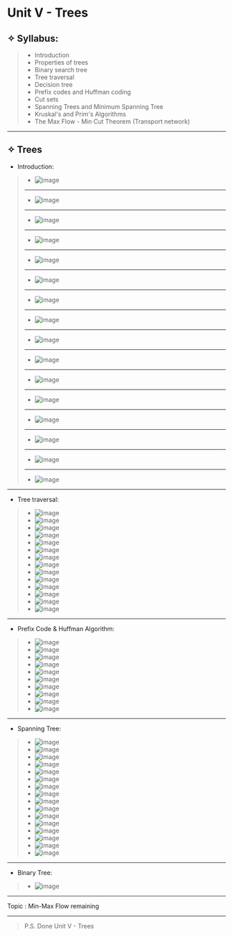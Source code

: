 # Unit V - Trees

## &#10023; Syllabus:

> * Introduction
> * Properties of trees
> * Binary search tree
> * Tree traversal
> * Decision tree
> * Prefix codes and Huffman coding
> * Cut sets
> * Spanning Trees and Minimum Spanning Tree
> * Kruskal's and Prim's Algorithms
> * The Max Flow - Min Cut Theorem (Transport network)

---

## &#10023; Trees

* Introduction:
> * ![image](https://user-images.githubusercontent.com/68887544/116807608-b9a17900-ab51-11eb-95dc-070e4c5aafc6.png)
> ---
> * ![image](https://user-images.githubusercontent.com/68887544/116807621-c920c200-ab51-11eb-9ec3-e80b545146df.png)
> ---
> * ![image](https://user-images.githubusercontent.com/68887544/116807640-e786bd80-ab51-11eb-91e4-689b3498051e.png)
> ---
> * ![image](https://user-images.githubusercontent.com/68887544/116807657-fa998d80-ab51-11eb-981a-4002b9971335.png)
> ---
> * ![image](https://user-images.githubusercontent.com/68887544/116807676-0be29a00-ab52-11eb-8f8a-50a33eeab715.png)
> ---
> * ![image](https://user-images.githubusercontent.com/68887544/116807695-2583e180-ab52-11eb-8e94-f60ae1059390.png)
> ---
> * ![image](https://user-images.githubusercontent.com/68887544/116807705-32a0d080-ab52-11eb-8735-4141a8953d78.png)
> ---
> * ![image](https://user-images.githubusercontent.com/68887544/116807712-3e8c9280-ab52-11eb-91ef-a5664d7a3056.png)
> ---
> * ![image](https://user-images.githubusercontent.com/68887544/116807723-5237f900-ab52-11eb-9968-f27eb86b61a8.png)
> ---
> * ![image](https://user-images.githubusercontent.com/68887544/116807737-5f54e800-ab52-11eb-972f-40b4a324bf26.png)
> ---
> * ![image](https://user-images.githubusercontent.com/68887544/116807743-70055e00-ab52-11eb-93c7-1e6165c7cdf5.png)
> ---
> * ![image](https://user-images.githubusercontent.com/68887544/116807750-7bf12000-ab52-11eb-93a2-3b4b3370892e.png)
> ---
> * ![image](https://user-images.githubusercontent.com/68887544/116807764-8b706900-ab52-11eb-8b97-c4729e800480.png)
> ---
> * ![image](https://user-images.githubusercontent.com/68887544/116807770-975c2b00-ab52-11eb-8a3c-fab853df244c.png)
> ---
> * ![image](https://user-images.githubusercontent.com/68887544/116807778-a2af5680-ab52-11eb-98b1-939cac527630.png)
> ---
> * ![image](https://user-images.githubusercontent.com/68887544/116807782-af33af00-ab52-11eb-956e-ad496a62d3fa.png)

---

* Tree traversal:
> * ![image](https://user-images.githubusercontent.com/68887544/116809120-389aaf80-ab5a-11eb-869d-11172b3263f0.png)
> * ![image](https://user-images.githubusercontent.com/68887544/116809135-46503500-ab5a-11eb-8323-318c13641ce5.png)
> * ![image](https://user-images.githubusercontent.com/68887544/116809150-510aca00-ab5a-11eb-91a7-c0dbb7f3e0c9.png)
> * ![image](https://user-images.githubusercontent.com/68887544/116809168-5ec04f80-ab5a-11eb-83ac-cfa36c897dca.png)
> * ![image](https://user-images.githubusercontent.com/68887544/116809178-6da70200-ab5a-11eb-813a-bfe7d38bc264.png)
> * ![image](https://user-images.githubusercontent.com/68887544/116809189-7992c400-ab5a-11eb-90c1-f635077cc7c2.png)
> * ![image](https://user-images.githubusercontent.com/68887544/116809206-86afb300-ab5a-11eb-8b30-29036552583c.png)
> * ![image](https://user-images.githubusercontent.com/68887544/116809222-99c28300-ab5a-11eb-9855-546dc7ee9668.png)
> * ![image](https://user-images.githubusercontent.com/68887544/116809235-a3e48180-ab5a-11eb-81a0-f66b05d55968.png)
> * ![image](https://user-images.githubusercontent.com/68887544/116809249-afd04380-ab5a-11eb-8cc2-13a65563c92b.png)
> * ![image](https://user-images.githubusercontent.com/68887544/116809257-bbbc0580-ab5a-11eb-8076-ac3d1b29828a.png)
> * ![image](https://user-images.githubusercontent.com/68887544/116809270-c70f3100-ab5a-11eb-8967-0ef7b5c16493.png)
> * ![image](https://user-images.githubusercontent.com/68887544/116809284-d2faf300-ab5a-11eb-8d2a-9da119741dc3.png)
> * ![image](https://user-images.githubusercontent.com/68887544/116809293-dee6b500-ab5a-11eb-8e17-718e0d223c39.png)
> 

---

* Prefix Code & Huffman Algorithm:
> * ![image](https://user-images.githubusercontent.com/68887544/116809322-09d10900-ab5b-11eb-8e0a-5c7e22d746ed.png)
> * ![image](https://user-images.githubusercontent.com/68887544/116809329-13f30780-ab5b-11eb-951e-89840345c178.png)
> * ![image](https://user-images.githubusercontent.com/68887544/116809336-1ead9c80-ab5b-11eb-9043-7e3db2c6a6db.png)
> * ![image](https://user-images.githubusercontent.com/68887544/116809343-2c632200-ab5b-11eb-988c-061f022bdde7.png)
> * ![image](https://user-images.githubusercontent.com/68887544/116809355-3a18a780-ab5b-11eb-8d51-676122f1025e.png)
> * ![image](https://user-images.githubusercontent.com/68887544/116809361-456bd300-ab5b-11eb-991c-f577aee5a3ee.png)
> * ![image](https://user-images.githubusercontent.com/68887544/116809370-5288c200-ab5b-11eb-837b-fc71d098ff0a.png)
> * ![image](https://user-images.githubusercontent.com/68887544/116809378-5d435700-ab5b-11eb-93d3-17717d6e80a1.png)
> * ![image](https://user-images.githubusercontent.com/68887544/116809388-68968280-ab5b-11eb-8206-8f61edc19164.png)
> * ![image](https://user-images.githubusercontent.com/68887544/116809396-777d3500-ab5b-11eb-8377-281849e33359.png)
> 

---

* Spanning Tree:
> * ![image](https://user-images.githubusercontent.com/68887544/116812420-45c09a00-ab6c-11eb-8d79-68290ca6c987.png)
> * ![image](https://user-images.githubusercontent.com/68887544/116812443-65f05900-ab6c-11eb-986d-2098e2a889a1.png)
> * ![image](https://user-images.githubusercontent.com/68887544/116812455-743e7500-ab6c-11eb-89cf-2ef648436106.png)
> * ![image](https://user-images.githubusercontent.com/68887544/116812467-83bdbe00-ab6c-11eb-8e44-ebb022c6de91.png)
> * ![image](https://user-images.githubusercontent.com/68887544/116812481-920bda00-ab6c-11eb-9919-a41b6730288f.png)
> * ![image](https://user-images.githubusercontent.com/68887544/116812493-9e903280-ab6c-11eb-99ff-21a32fb1d85b.png)
> * ![image](https://user-images.githubusercontent.com/68887544/116812504-acde4e80-ab6c-11eb-9aa2-54a1a5d8f8ad.png)
> * ![image](https://user-images.githubusercontent.com/68887544/116812518-bcf62e00-ab6c-11eb-99ee-37a34dca10a7.png)
> * ![image](https://user-images.githubusercontent.com/68887544/116812529-cc757700-ab6c-11eb-9912-2c9eb2c763cc.png)
> * ![image](https://user-images.githubusercontent.com/68887544/116812538-db5c2980-ab6c-11eb-81e0-c861ca901274.png)
> * ![image](https://user-images.githubusercontent.com/68887544/116812546-e7e08200-ab6c-11eb-9d66-7e75720f3dbe.png)
> * ![image](https://user-images.githubusercontent.com/68887544/116812556-f4fd7100-ab6c-11eb-92b2-ad3147a8c333.png)
> * ![image](https://user-images.githubusercontent.com/68887544/116812568-00e93300-ab6d-11eb-81d9-a217fabdfa17.png)
> * ![image](https://user-images.githubusercontent.com/68887544/116812583-0e062200-ab6d-11eb-9c16-e4fb995036dd.png)
> * ![image](https://user-images.githubusercontent.com/68887544/116812595-1b231100-ab6d-11eb-8828-a2a76daf2f03.png)
> * ![image](https://user-images.githubusercontent.com/68887544/116812607-2aa25a00-ab6d-11eb-81f1-8db8be1eef12.png)

---

* Binary Tree:
> * ![image](https://user-images.githubusercontent.com/68887544/116812686-abf9ec80-ab6d-11eb-9ddb-4d3d3a5031e2.png)

---

Topic : Min-Max Flow remaining

---
> P.S. Done Unit V - Trees
